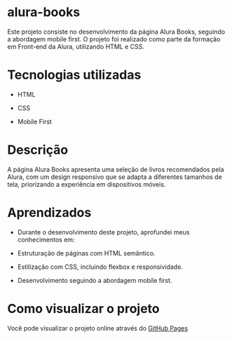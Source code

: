 # alura-books
Este projeto consiste no desenvolvimento da página Alura Books, seguindo a abordagem mobile first. O projeto foi realizado como parte da formação em Front-end da Alura, utilizando HTML e CSS.

# Tecnologias utilizadas

- HTML

- CSS

- Mobile First

# Descrição

A página Alura Books apresenta uma seleção de livros recomendados pela Alura, com um design responsivo que se adapta a diferentes tamanhos de tela, priorizando a experiência em dispositivos móveis.

# Aprendizados

- Durante o desenvolvimento deste projeto, aprofundei meus conhecimentos em:

- Estruturação de páginas com HTML semântico.

- Estilização com CSS, incluindo flexbox e responsividade.

- Desenvolvimento seguindo a abordagem mobile first.

# Como visualizar o projeto

Você pode visualizar o projeto online através do [GitHub Pages](https://vinicius-rodrigue-adriano.github.io/alura-books/)
